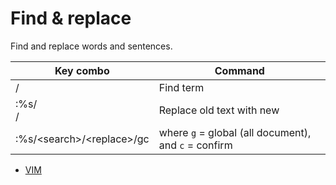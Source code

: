 # Find & replace

Find and replace words and sentences.

| Key combo | Command |
| --- | --- |
| /<search term> | Find term |
| :%s/<search term>/<replace with> | Replace old text with new |
| :%s/\<search\>/\<replace\>/gc  | where `g` = global (all document), and `c` = confirm |

* [VIM](00-vim.md)

